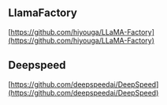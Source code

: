 

## LlamaFactory

[https://github.com/hiyouga/LLaMA-Factory](https://github.com/hiyouga/LLaMA-Factory)


## Deepspeed

[https://github.com/deepspeedai/DeepSpeed](https://github.com/deepspeedai/DeepSpeed)

